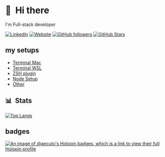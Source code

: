 # 👋 &nbsp;Hi there


I'm Full-stack developer

[![LinkedIn](https://img.shields.io/badge/LinkedIn-0077B5?style=for-the-badge&logo=linkedin&logoColor=white)](https://www.linkedin.com/in/aecuto)
[![Website](https://img.shields.io/badge/website-000000?style=for-the-badge&logo=About.me&logoColor=white)](https://kampee-t-resume.web.app)
[![GitHub followers](https://img.shields.io/github/followers/aecuto?logo=GitHub&style=for-the-badge)](https://github.com/aecuto)
[![GitHub Stars](https://img.shields.io/github/stars/aecuto?logo=github&style=for-the-badge)](https://github.com/aecuto)


## my setups

- [Terminal Mac](./terminal-mac.md)
- [Terminal WSL](./terminal-wsl.md)
- [ZSH plugin](./zsh-plugin.md)
- [Node Setup](./node-setup.md)
- [Other](./other.md)

## 📊 &nbsp;Stats
<!-- 
[![aecuto's GitHub stats](https://github-readme-stats.vercel.app/api?username=aecuto&show_icons=true&theme=dark&hide_border=true)](https://github.com/aecuto)

[![GitHub Streak](https://streak-stats.demolab.com?user=aecuto&theme=dark&hide_border=true)](https://github.com/aecuto) -->

[![Top Langs](https://github-readme-stats.vercel.app/api/top-langs/?username=aecuto&theme=dark&hide_border=true&langs_count=10&layout=compact&exclude_repo=find-jobs-apps&hide=css,html,scss)](https://github.com/aecuto)


## badges
[![An image of @aecuto's Holopin badges, which is a link to view their full Holopin profile](https://holopin.me/aecuto)](https://holopin.io/@aecuto)
